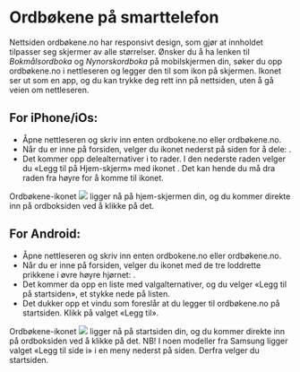 # Ordbøkene på smarttelefon
Nettsiden ordbøkene.no har responsivt design, som gjør at innholdet tilpasser seg skjermer av alle størrelser. Ønsker du å ha lenken til _Bokmålsordboka_ og _Nynorskordboka_ på mobilskjermen din, søker du opp ordbøkene.no i nettleseren og legger den til som ikon på skjermen. Ikonet ser ut som en app, og du kan trykke deg rett inn på nettsiden, uten å gå veien om nettleseren.

## For iPhone/iOs:

*   Åpne nettleseren og skriv inn enten ordbokene.no eller ordbøkene.no.
*   Når du er inne på forsiden, velger du ikonet nederst på siden for å dele: .
*   Det kommer opp delealternativer i to rader. I den nederste raden velger du «Legg til på Hjem-skjerm» med ikonet . Det kan hende du må dra raden fra høyre for å komme til ikonet.

Ordbøkene-ikonet ![](/favicon.ico) ligger nå på hjem-skjermen din, og du kommer direkte inn på ordboksiden ved å klikke på det.

## For Android:

*   Åpne nettleseren og skriv inn enten ordbokene.no eller ordbøkene.no.
*   Når du er inne på forsiden, velger du ikonet med de tre loddrette prikkene i øvre høyre hjørnet: .
*   Det kommer da opp en liste med valgalternativer, og du velger «Legg til på startsiden», et stykke nede på listen.
*   Det dukker opp et vindu som foreslår at du legger til ordbøkene.no på startsiden. Klikk på valget «Legg til».

Ordbøkene-ikonet ![](/favicon.ico) ligger nå på startsiden din, og du kommer direkte inn på ordboksiden ved å klikke på det. NB! I noen modeller fra Samsung ligger valget «Legg til side i» i en meny nederst på siden. Derfra velger du startsiden.